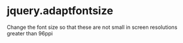 jquery.adaptfontsize
====================

Change the font size so that these are not small in screen resolutions greater than 96ppi